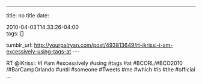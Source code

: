 ---
title: no title
date:

 2010-04-03T14:33:26-04:00  
tags:  []

tumblr_url:
http://yourpalryan.com/post/493813649/rt-ikrissi-i-am-excessively-using-tags-at
\-\--

RT \@iKrissi: \#I \#am \#excessively \#using \#tags \#at
\#BCORL/\#BCO2010 /\#BarCampOrlando \#until \#someone \#Tweets \#me
\#which \#is \#the \#official ...
